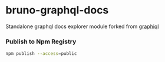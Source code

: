 # bruno-graphql-docs

Standalone graphql docs explorer module forked from [graphiql](https://github.com/graphql/graphiql)

### Publish to Npm Registry

```bash
npm publish --access=public
```
